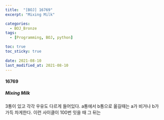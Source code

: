 ```yaml
---
title:  "[BOJ] 16769"
excerpt: "Mixing Milk"

categories:
  - BOJ_Bronze
tags:
  - [Programming, BOJ, python]

toc: true
toc_sticky: true
 
date: 2021-08-10
last_modified_at: 2021-08-10
---
```

#### 16769
##### Mixing Milk

3통이 있고 각각 우유도 다르게 들어있다.
a통에서 b통으로 옮길때는 a가 비거나 b가 가득 차게한다.
이런 사이클이 100번 잇을 때 그 뒤는 

```python
```